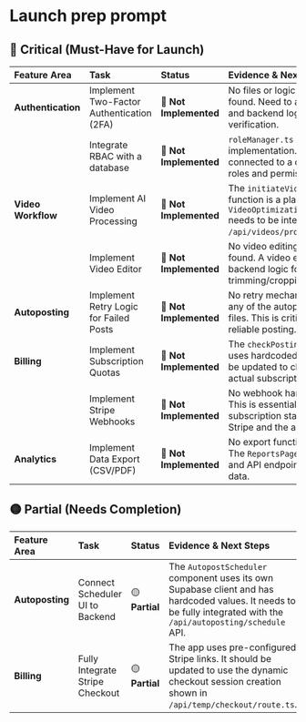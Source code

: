 # Launch prep prompt
## 🔴 Critical (Must-Have for Launch)

| Feature Area | Task | Status | Evidence & Next Steps |
| :--- | :--- | :--- | :--- |
| **Authentication** | Implement Two-Factor Authentication (2FA) | 🔴 **Not Implemented** | No files or logic for 2FA were found. Need to add UI for setup, and backend logic for code verification. |
| | Integrate RBAC with a database | 🔴 **Not Implemented** | `roleManager.ts` is an in-memory implementation. It needs to be connected to a database to persist roles and permissions. |
| **Video Workflow** | Implement AI Video Processing | 🔴 **Not Implemented** | The `initiateVideoProcessing` function is a placeholder. The `VideoOptimizationAnalysisService` needs to be integrated with the `/api/videos/process` route. |
| | Implement Video Editor | 🔴 **Not Implemented** | No video editing features were found. A video editor UI and backend logic for trimming/cropping are required. |
| **Autoposting** | Implement Retry Logic for Failed Posts | 🔴 **Not Implemented** | No retry mechanism was found in any of the autoposting-related files. This is critical for ensuring reliable posting. |
| **Billing** | Implement Subscription Quotas | 🔴 **Not Implemented** | The `checkPostingLimits` function uses hardcoded limits. It needs to be updated to check the user's actual subscription plan. |
| | Implement Stripe Webhooks | 🔴 **Not Implemented** | No webhook handler was found. This is essential for syncing subscription status between Stripe and the application. |
| **Analytics** | Implement Data Export (CSV/PDF) | 🔴 **Not Implemented** | No export functionality was found. The `ReportsPage` needs buttons and API endpoints for exporting data. |

## 🟡 Partial (Needs Completion)

| Feature Area | Task | Status | Evidence & Next Steps |
| :--- | :--- | :--- | :--- |
| **Autoposting** | Connect Scheduler UI to Backend | 🟡 **Partial** | The `AutopostScheduler` component uses its own Supabase client and has hardcoded values. It needs to be fully integrated with the `/api/autoposting/schedule` API. |
| **Billing** | Fully Integrate Stripe Checkout | 🟡 **Partial** | The app uses pre-configured Stripe links. It should be updated to use the dynamic checkout session creation shown in `/api/temp/checkout/route.ts`. |


